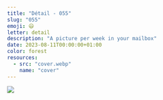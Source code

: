 ```yaml
---
title: "Détail - 055"
slug: "055"
emoji: 😃
letter: detail
description: "A picture per week in your mailbox"
date: 2023-08-11T00:00:00+01:00
color: forest
resources:
  - src: "cover.webp"
    name: "cover"
---
```

![](cover)
